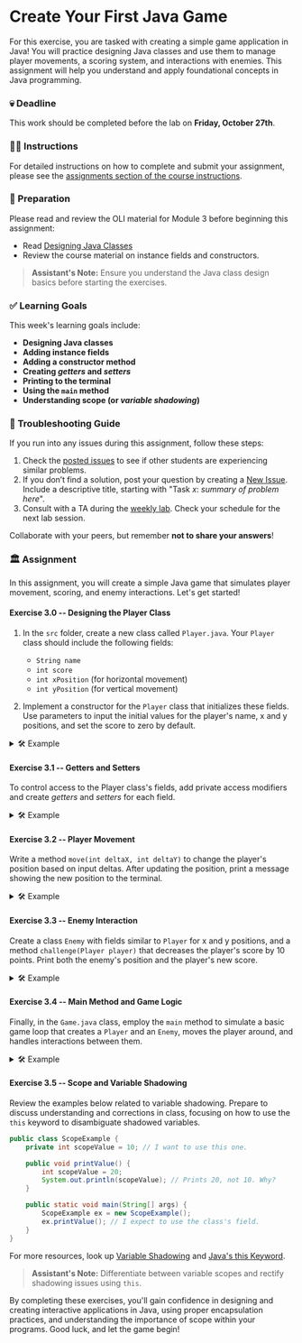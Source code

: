 # Create Your First Java Game

For this exercise, you are tasked with creating a simple game application in Java! You will practice designing Java classes and use them to manage player movements, a scoring system, and interactions with enemies. This assignment will help you understand and apply foundational concepts in Java programming.

### 💀 Deadline

This work should be completed before the lab on **Friday, October 27th**.

### 👩‍🏫 Instructions

For detailed instructions on how to complete and submit your assignment, please see the [assignments section of the course instructions](https://gits-15.sys.kth.se/inda-22/course-instructions#assignments).

### 📝 Preparation

Please read and review the OLI material for Module 3 before beginning this assignment:

- Read [Designing Java Classes](https://kth.oli.cmu.edu/jcourse/webui/syllabus/module.do?context=f5e5a808ac1f088812f2a8ce315bac60)
- Review the course material on instance fields and constructors.

> **Assistant's Note:** Ensure you understand the Java class design basics before starting the exercises.

### ✅ Learning Goals

This week's learning goals include:

* **Designing Java classes**
* **Adding instance fields**
* **Adding a constructor method**
* **Creating *getters* and *setters***
* **Printing to the terminal**
* **Using the `main` method**
* **Understanding scope (or *variable shadowing*)**

### 🚨 Troubleshooting Guide

If you run into any issues during this assignment, follow these steps:

1. Check the [posted issues](https://gits-15.sys.kth.se/inda-22/help/issues) to see if other students are experiencing similar problems.
2. If you don’t find a solution, post your question by creating a [New Issue](https://gits-15.sys.kth.se/inda-22/help/issues/new). Include a descriptive title, starting with "Task *x*: *summary of problem here*".
3. Consult with a TA during the [weekly lab](https://queue.csc.kth.se/Queue/INDA). Check your schedule for the next lab session.

Collaborate with your peers, but remember **not to share your answers**!

### 🏛 Assignment

In this assignment, you will create a simple Java game that simulates player movement, scoring, and enemy interactions. Let's get started!

#### Exercise 3.0 -- Designing the Player Class

1. In the `src` folder, create a new class called `Player.java`. Your `Player` class should include the following fields:

   - `String name`
   - `int score`
   - `int xPosition` (for horizontal movement)
   - `int yPosition` (for vertical movement)

2. Implement a constructor for the `Player` class that initializes these fields. Use parameters to input the initial values for the player's name, x and y positions, and set the score to zero by default.

<details>
  <summary> 🛠 Example </summary>

  ```java
  public class Player {
      private String name;
      private int score;
      private int xPosition;
      private int yPosition;

      // Constructor
      public Player(String name, int xPosition, int yPosition) {
          this.name = name;
          this.score = 0;           // Score starts at 0
          this.xPosition = xPosition;
          this.yPosition = yPosition;
      }

      // other methods to follow
  }
  ```
</details>

#### Exercise 3.1 -- Getters and Setters

To control access to the Player class's fields, add private access modifiers and create *getters* and *setters* for each field.

<details>
  <summary> 🛠 Example </summary>

  ```java
  public String getName() {
      return name;
  }

  public void setName(String name) {
      this.name = name;
  }
  
  public int getScore() {
      return score;
  }
  
  public void addScore(int points) {
      this.score += points;
  }

  public int getXPosition() {
      return xPosition;
  }
  
  public void setXPosition(int xPosition) {
      this.xPosition = xPosition;
  }

  public int getYPosition() {
      return yPosition;
  }

  public void setYPosition(int yPosition) {
      this.yPosition = yPosition;
  }
  ```
</details>

#### Exercise 3.2 -- Player Movement

Write a method `move(int deltaX, int deltaY)` to change the player's position based on input deltas. After updating the position, print a message showing the new position to the terminal.

<details>
  <summary> 🛠 Example </summary>

  ```java
  public void move(int deltaX, int deltaY) {
      this.xPosition += deltaX;
      this.yPosition += deltaY;
      System.out.println(name + " moved to (" + xPosition + ", " + yPosition + ")");
  }
  ```
  
  When calling `move(1, -1)`, expect:
  
  ```
  John moved to (1, -1)
  ```
</details>

#### Exercise 3.3 -- Enemy Interaction

Create a class `Enemy` with fields similar to `Player` for x and y positions, and a method `challenge(Player player)` that decreases the player's score by 10 points. Print both the enemy's position and the player's new score.

<details>
  <summary> 🛠 Example </summary>

  ```java
  public class Enemy {
      private int xPosition;
      private int yPosition;

      public Enemy(int xPosition, int yPosition) {
          this.xPosition = xPosition;
          this.yPosition = yPosition;
      }

      public void challenge(Player player) {
          player.addScore(-10); // decrease player's score by 10
          System.out.println("Enemy at (" + xPosition + ", " + yPosition + ") challenges " +
                             player.getName() + "! Score is now: " + player.getScore());
      }
  }
  ```

  Resulting in:
  
  ```
  Enemy at (3, 2) challenges John! Score is now: -10
  ```
</details>

#### Exercise 3.4 -- Main Method and Game Logic

Finally, in the `Game.java` class, employ the `main` method to simulate a basic game loop that creates a `Player` and an `Enemy`, moves the player around, and handles interactions between them.

<details>
  <summary> 🛠 Example </summary>

  ```java
  public class Game {
      public static void main(String[] args) {
          Player player = new Player("John", 0, 0);
          Enemy enemy = new Enemy(3, 2);

          player.move(1, 1);
          enemy.challenge(player);

          player.move(2, 1);
          enemy.challenge(player);
      }
  }
  ```
  
  This should simulate the player's movement and subsequent interactions with the enemy.
</details>

#### Exercise 3.5 -- Scope and Variable Shadowing

Review the examples below related to variable shadowing. Prepare to discuss understanding and corrections in class, focusing on how to use the `this` keyword to disambiguate shadowed variables.

```java
public class ScopeExample {
    private int scopeValue = 10; // I want to use this one.

    public void printValue() {
        int scopeValue = 20;
        System.out.println(scopeValue); // Prints 20, not 10. Why?
    }

    public static void main(String[] args) {
        ScopeExample ex = new ScopeExample();
        ex.printValue(); // I expect to use the class's field.
    }
}
```

For more resources, look up [Variable Shadowing](https://en.wikipedia.org/wiki/Variable_shadowing) and [Java's this Keyword](https://docs.oracle.com/javase/tutorial/java/javaOO/thiskey.html).

> **Assistant's Note:** Differentiate between variable scopes and rectify shadowing issues using `this`.

By completing these exercises, you'll gain confidence in designing and creating interactive applications in Java, using proper encapsulation practices, and understanding the importance of scope within your programs. Good luck, and let the game begin!
